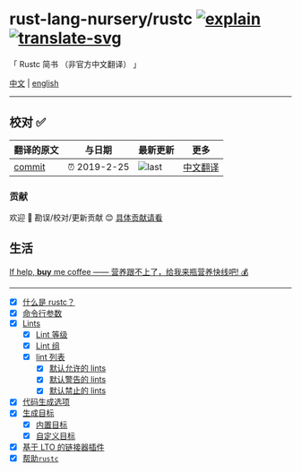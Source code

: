 # rust-lang-nursery/rustc [![explain]][source] [![translate-svg]][translate-list]

<!-- [![size-img]][size] -->

[explain]: http://llever.com/explain.svg
[source]: https://github.com/chinanf-boy/Source-Explain
[translate-svg]: http://llever.com/translate.svg
[translate-list]: https://github.com/chinanf-boy/chinese-translate-list
[size-img]: https://packagephobia.now.sh/badge?p=Name
[size]: https://packagephobia.now.sh/result?p=Name

「 Rustc 简书 （非官方中文翻译） 」

[中文](./readme.md) | [english](https://doc.rust-lang.org/rustc/index.html)

---

## 校对 ✅

<!-- doc-templite START generated -->
<!-- repo = 'rust-lang/rust' -->
<!-- commit = '554aed6c7d449b75ea0a460e811c4f3069f60dd4' -->
<!-- time = '2019-2-25' -->
翻译的原文 | 与日期 | 最新更新 | 更多
---|---|---|---
[commit] | ⏰ 2019-2-25 | ![last] | [中文翻译][translate-list]

[last]: https://img.shields.io/github/last-commit/rust-lang/rust.svg
[commit]: https://github.com/rust-lang-nursery/rust/tree/554aed6c7d449b75ea0a460e811c4f3069f60dd4

<!-- doc-templite END generated -->

### 贡献

欢迎 👏 勘误/校对/更新贡献 😊 [具体贡献请看](https://github.com/chinanf-boy/chinese-translate-list#贡献)

## 生活

[If help, **buy** me coffee —— 营养跟不上了，给我来瓶营养快线吧! 💰](https://github.com/chinanf-boy/live-need-money)

---

- [x] [什么是 rustc？](src/what-is-rustc.zh.md)
- [x] [命令行参数](src/command-line-arguments.zh.md)
- [x] [Lints](src/lints/index.zh.md)
  - [x] [Lint 等级](src/lints/levels.zh.md)
  - [x] [Lint 组](src/lints/groups.zh.md)
  - [x] [lint 列表](src/lints/listing/index.zh.md)
    - [x] [默认允许的 lints](src/lints/listing/allowed-by-default.zh.md)
    - [x] [默认警告的 lints](src/lints/listing/warn-by-default.zh.md)
    - [x] [默认禁止的 lints](src/lints/listing/deny-by-default.zh.md)
- [x] [代码生成选项](src/codegen-options/index.zh.md)
- [x] [生成目标](src/targets/index.zh.md)
  - [x] [内置目标](src/targets/built-in.zh.md)
  - [x] [自定义目标](src/targets/custom.zh.md)
- [x] [基于 LTO 的链接器插件](src/linker-plugin-lto.zh.md)
- [x] [帮助`rustc`](src/contributing.zh.md)
